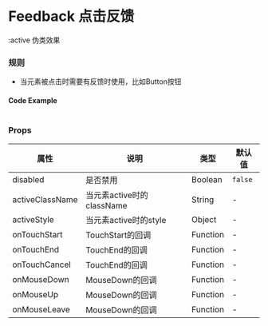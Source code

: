 # Feedback 点击反馈

:active 伪类效果

### 规则

 - 当元素被点击时需要有反馈时使用，比如Button按钮



#### Code Example
```vue

```
### Props

| 属性 | 说明 | 类型 | 默认值 |
| --- | --- | --- | --- |
| disabled | 是否禁用 | Boolean | `false` |
| activeClassName | 当元素active时的className | String | - |
| activeStyle | 当元素active时的style | Object | - |
| onTouchStart | TouchStart的回调 | Function | - |
| onTouchEnd | TouchEnd的回调 | Function | - |
| onTouchCancel | TouchEnd的回调 | Function | - |
| onMouseDown | MouseDown的回调 | Function | - |
| onMouseUp | MouseDown的回调 | Function | - |
| onMouseLeave | MouseDown的回调 | Function | - |


<Demo url="https://ladybirddev.github.io/ui-nuclear-mobile-demo/#/feedback" />